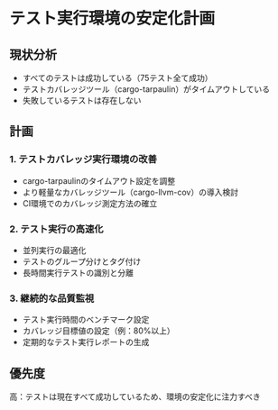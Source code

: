 # テスト実行環境の安定化計画

## 現状分析
- すべてのテストは成功している（75テスト全て成功）
- テストカバレッジツール（cargo-tarpaulin）がタイムアウトしている
- 失敗しているテストは存在しない

## 計画
### 1. テストカバレッジ実行環境の改善
- cargo-tarpaulinのタイムアウト設定を調整
- より軽量なカバレッジツール（cargo-llvm-cov）の導入検討
- CI環境でのカバレッジ測定方法の確立

### 2. テスト実行の高速化
- 並列実行の最適化
- テストのグループ分けとタグ付け
- 長時間実行テストの識別と分離

### 3. 継続的な品質監視
- テスト実行時間のベンチマーク設定
- カバレッジ目標値の設定（例：80%以上）
- 定期的なテスト実行レポートの生成

## 優先度
高：テストは現在すべて成功しているため、環境の安定化に注力すべき